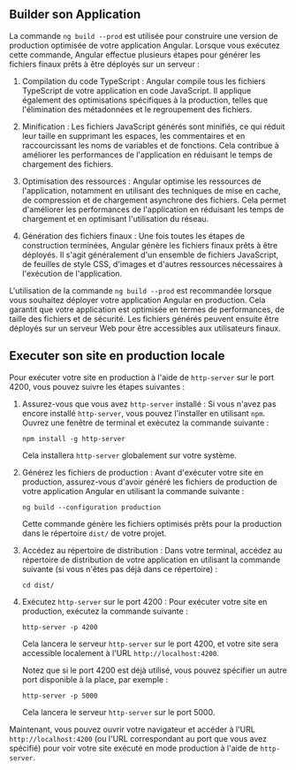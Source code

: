 ## Builder son Application

La commande `ng build --prod` est utilisée pour construire une version de production optimisée de votre application Angular. Lorsque vous exécutez cette commande, Angular effectue plusieurs étapes pour générer les fichiers finaux prêts à être déployés sur un serveur :

1. Compilation du code TypeScript : Angular compile tous les fichiers TypeScript de votre application en code JavaScript. Il applique également des optimisations spécifiques à la production, telles que l'élimination des métadonnées et le regroupement des fichiers.

2. Minification : Les fichiers JavaScript générés sont minifiés, ce qui réduit leur taille en supprimant les espaces, les commentaires et en raccourcissant les noms de variables et de fonctions. Cela contribue à améliorer les performances de l'application en réduisant le temps de chargement des fichiers.

3. Optimisation des ressources : Angular optimise les ressources de l'application, notamment en utilisant des techniques de mise en cache, de compression et de chargement asynchrone des fichiers. Cela permet d'améliorer les performances de l'application en réduisant les temps de chargement et en optimisant l'utilisation du réseau.

4. Génération des fichiers finaux : Une fois toutes les étapes de construction terminées, Angular génère les fichiers finaux prêts à être déployés. Il s'agit généralement d'un ensemble de fichiers JavaScript, de feuilles de style CSS, d'images et d'autres ressources nécessaires à l'exécution de l'application.

L'utilisation de la commande `ng build --prod` est recommandée lorsque vous souhaitez déployer votre application Angular en production. Cela garantit que votre application est optimisée en termes de performances, de taille des fichiers et de sécurité. Les fichiers générés peuvent ensuite être déployés sur un serveur Web pour être accessibles aux utilisateurs finaux.

## Executer son site en production locale

Pour exécuter votre site en production à l'aide de `http-server` sur le port 4200, vous pouvez suivre les étapes suivantes :

1. Assurez-vous que vous avez `http-server` installé : Si vous n'avez pas encore installé `http-server`, vous pouvez l'installer en utilisant `npm`. Ouvrez une fenêtre de terminal et exécutez la commande suivante :

   ```
   npm install -g http-server
   ```

   Cela installera `http-server` globalement sur votre système.

2. Générez les fichiers de production : Avant d'exécuter votre site en production, assurez-vous d'avoir généré les fichiers de production de votre application Angular en utilisant la commande suivante :

   ```
   ng build --configuration production
   ```

   Cette commande génère les fichiers optimisés prêts pour la production dans le répertoire `dist/` de votre projet.

3. Accédez au répertoire de distribution : Dans votre terminal, accédez au répertoire de distribution de votre application en utilisant la commande suivante (si vous n'êtes pas déjà dans ce répertoire) :

   ```
   cd dist/
   ```

4. Exécutez `http-server` sur le port 4200 : Pour exécuter votre site en production, exécutez la commande suivante :

   ```
   http-server -p 4200
   ```

   Cela lancera le serveur `http-server` sur le port 4200, et votre site sera accessible localement à l'URL `http://localhost:4200`.

   Notez que si le port 4200 est déjà utilisé, vous pouvez spécifier un autre port disponible à la place, par exemple :

   ```
   http-server -p 5000
   ```

   Cela lancera le serveur `http-server` sur le port 5000.

Maintenant, vous pouvez ouvrir votre navigateur et accéder à l'URL `http://localhost:4200` (ou l'URL correspondant au port que vous avez spécifié) pour voir votre site exécuté en mode production à l'aide de `http-server`.